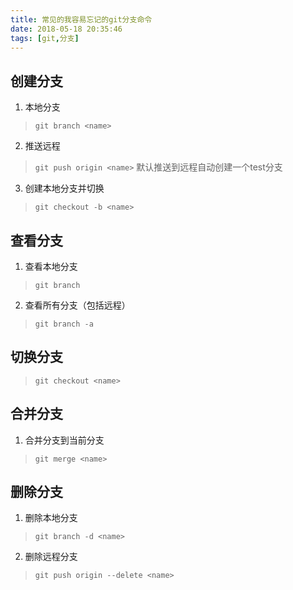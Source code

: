 ```yaml
---
title: 常见的我容易忘记的git分支命令
date: 2018-05-18 20:35:46
tags: [git,分支]
---
```


## 创建分支 ##
  

 1. 本地分支
 >`git branch <name>`
 2. 推送远程
 >`git push origin <name>`   默认推送到远程自动创建一个test分支
 3. 创建本地分支并切换
 >`git checkout -b <name>`

## 查看分支 ##

 1. 查看本地分支
 >`git branch`
 2. 查看所有分支（包括远程）
 > `git branch -a`

## 切换分支 ##

>`git checkout <name>`


## 合并分支 ##

1. 合并分支到当前分支
>`git merge <name>`

## 删除分支 ##

 1. 删除本地分支
 >`git branch -d <name>`
 2. 删除远程分支
 >`git push origin --delete <name>`

